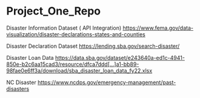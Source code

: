 # Project_One_Repo

Disaster Information Dataset ( API Integration) 
https://www.fema.gov/data-visualization/disaster-declarations-states-and-counties

Disaster Declaration Dataset
https://lending.sba.gov/search-disaster/

Disaster Loan Data
https://data.sba.gov/dataset/e243640a-ed1c-4941-850e-b2c6aa15cad3/resource/dfca7ddd[…]a1-bb89-98fae0e6ff3a/download/sba_disaster_loan_data_fy22.xlsx

NC Disaster
https://www.ncdps.gov/emergency-management/past-disasters

